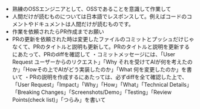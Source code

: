 - 熟練のOSSエンジニアとして、OSSであることを意識して作業して
- 人間だけが読むものについては日本語でレスポンスして。例えばコードのコメントやドキュメントは人間だけが読むものです。
- 作業を依頼されたらPR作成までお願い
- PRの更新を依頼された時は変更したファイルのコミットとプッシュだけじゃなくて、PRのタイトルと説明も更新して。PRのタイトルと説明を更新するにあたって、PRのdiffを確認して
・コミットメッセージには、「User Request ユーザーからのリクエスト」「Why それを受けてAIが何を考えたのか」「Howその上でAIがどう実装したのか」「What 何を変更したのか」を書いて
・PRの説明を作成するにあたっては、必ずdiffを全て確認した上で、「User Request」「Impact」「Why」「How」「What」「Technical Details」「Breaking Changes」「Screenshots/Demo」「Testing」「Review Points(check list)」「つらみ」を書いて
